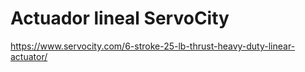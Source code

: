 # Actuador lineal ServoCity
https://www.servocity.com/6-stroke-25-lb-thrust-heavy-duty-linear-actuator/

